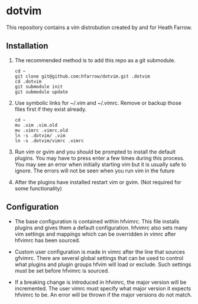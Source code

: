 dotvim
======

This repository contains a vim distrobution created by and for Heath Farrow.

Installation
---------------------------
1.  The recommended method is to add this repo as a git submodule.

    ```
    cd ~
    git clone git@github.com:hfarrow/dotvim.git .dotvim
    cd .dotvim
    git submodule init
    git submodule update
    ```

2.  Use symbolic links for ~/.vim and ~/.vimrc. Remove or backup those files first if they exist already.

    ```
    cd ~
    mv .vim .vim.old
    mv .vimrc .vimrc.old
    ln -s .dotvim/ .vim
    ln -s .dotvim/vimrc .vimrc
    ```

3.  Run vim or gvim and you should be prompted to install the default plugins. You may have to press enter a few times
    during this process. You may see an error when initially starting vim but it is usually safe to ignore. The errors will not be seen when you run vim in the future

4.  After the plugins have installed restart vim or gvim. (Not required for some functionality)

Configuration
---------------------------
* The base configuration is contained within hfvimrc. This file installs plugins and gives them a default
   configuration. hfvimrc also sets many vim settings and mappings which can be overridden in vimrc after hfvimrc has been sourced.

* Custom user configuration is made in vimrc after the line that sources gfvimrc. There are several global settings that
  can be used to control what plugins and plugin groups hfvim will load or exclude. Such settings must be set before
  hfvimrc is sourced.

* If a breaking change is introduced in hfvimrc, the major version will be incremented. The user vimrc must specify what
  major version it expects hfvimrc to be. An error will be thrown if the major versions do not match.
